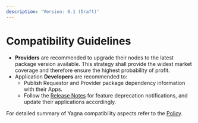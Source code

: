 ```yaml
---
description: 'Version: 0.1 (Draft)'
---
```


# Compatibility Guidelines

* **Providers** are recommended to upgrade their nodes to the latest package version available. This strategy shall provide the widest market coverage and therefore ensure the highest probability of profit.
* Application **Developers** are recommended to:
  * Publish Requestor and Provider package dependency information with their Apps.
  * Follow the [Release Notes](https://github.com/golemfactory/yagna/releases) for feature deprecation notifications, and update their applications accordingly.

For detailed summary of Yagna compatibility aspects refer to the [Policy](https://handbook.golem.network/see-also/compatibility-policy).

